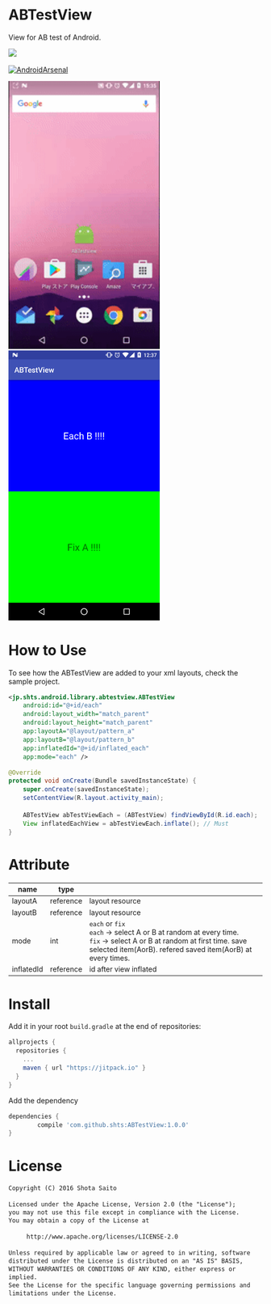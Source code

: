 ABTestView
====================
View for AB test of Android.

[![](https://jitpack.io/v/shts/ABTestView.svg)](https://jitpack.io/#shts/ABTestView)

[![AndroidArsenal](https://img.shields.io/badge/Android%20Arsenal-ABTestView-green.svg?style=true)](https://android-arsenal.com/detail/1/4383)

<img src=https://github.com/shts/ABTestView/blob/master/images/animation.gif width="300" />

<img src=https://github.com/shts/ABTestView/blob/master/images/device-2016-09-16-123716.png width="300" />

How to Use
=====

To see how the ABTestView are added to your xml layouts, check the sample project.

```xml
<jp.shts.android.library.abtestview.ABTestView
    android:id="@+id/each"
    android:layout_width="match_parent"
    android:layout_height="match_parent"
    app:layoutA="@layout/pattern_a"
    app:layoutB="@layout/pattern_b"
    app:inflatedId="@+id/inflated_each"
    app:mode="each" />
```

```java
@Override
protected void onCreate(Bundle savedInstanceState) {
    super.onCreate(savedInstanceState);
    setContentView(R.layout.activity_main);

    ABTestView abTestViewEach = (ABTestView) findViewById(R.id.each);
    View inflatedEachView = abTestViewEach.inflate(); // Must
}
```

Attribute
=====

|name|type||
|----|----|----|
|layoutA|reference|layout resource|
|layoutB|reference|layout resource|
|mode|int|`each` or `fix`<br> `each` -> select A or B at random at every time. <br>`fix` -> select A or B at random at first time. save selected item(AorB). refered saved item(AorB) at every times.|
|inflatedId|reference|id after view inflated|


Install
=====

Add it in your root `build.gradle` at the end of repositories:

```groovy
allprojects {
  repositories {
    ...
    maven { url "https://jitpack.io" }
  }
}
```
Add the dependency

```groovy
dependencies {
        compile 'com.github.shts:ABTestView:1.0.0'
}
```

License
=======

    Copyright (C) 2016 Shota Saito

    Licensed under the Apache License, Version 2.0 (the "License");
    you may not use this file except in compliance with the License.
    You may obtain a copy of the License at

         http://www.apache.org/licenses/LICENSE-2.0

    Unless required by applicable law or agreed to in writing, software
    distributed under the License is distributed on an "AS IS" BASIS,
    WITHOUT WARRANTIES OR CONDITIONS OF ANY KIND, either express or implied.
    See the License for the specific language governing permissions and
    limitations under the License.
